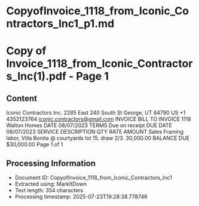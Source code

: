 # CopyofInvoice_1118_from_Iconic_Contractors_Inc1_p1.md

<!--
chunk_id: CopyofInvoice_1118_from_Iconic_Contractors_Inc1_p1
source: Copy of Invoice_1118_from_Iconic_Contractors_Inc(1).pdf
page: 1
category: other
hash: 669fc5358b474c92f0d06424d9efca4a9d46b7664c32526989a1a2cff616295a
-->

# Copy of Invoice_1118_from_Iconic_Contractors_Inc(1).pdf - Page 1

## Content
Iconic Contractors Inc.
2285 East 240 South
St George, UT 84790 US
+1 4352123764
iconic.contractors@gmail.com
INVOICE
BILL TO INVOICE 1118
Walton Homes DATE 08/07/2023
TERMS Due on receipt
DUE DATE 08/07/2023
SERVICE DESCRIPTION QTY RATE AMOUNT
Sales Framing labor, Villa Bonita @ courtyards lot 15. draw 2/3. 30,000.00
BALANCE DUE
$30,000.00
Page 1 of 1

## Processing Information
- Document ID: CopyofInvoice_1118_from_Iconic_Contractors_Inc1
- Extracted using: MarkItDown
- Text length: 354 characters
- Processing timestamp: 2025-07-23T19:28:38.778746